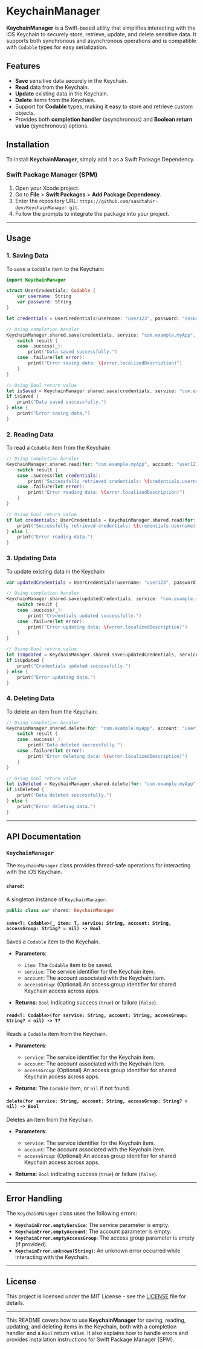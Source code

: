# KeychainManager

**KeychainManager** is a Swift-based utility that simplifies interacting with the iOS Keychain to securely store, retrieve, update, and delete sensitive data. It supports both synchronous and asynchronous operations and is compatible with `Codable` types for easy serialization.

## Features
- **Save** sensitive data securely in the Keychain.
- **Read** data from the Keychain.
- **Update** existing data in the Keychain.
- **Delete** items from the Keychain.
- Support for **Codable** types, making it easy to store and retrieve custom objects.
- Provides both **completion handler** (asynchronous) and **Boolean return value** (synchronous) options.

## Installation

To install **KeychainManager**, simply add it as a Swift Package Dependency.

### Swift Package Manager (SPM)

1. Open your Xcode project.
2. Go to **File** > **Swift Packages** > **Add Package Dependency**.
3. Enter the repository URL: `https://github.com/saadtahir-dev/KeychainManager.git`.
4. Follow the prompts to integrate the package into your project.

---

## Usage

### 1. **Saving Data**

To save a `Codable` item to the Keychain:

```swift
import KeychainManager

struct UserCredentials: Codable {
    var username: String
    var password: String
}

let credentials = UserCredentials(username: "user123", password: "securepassword")

// Using completion handler
KeychainManager.shared.save(credentials, service: "com.example.myApp", account: "user123") { result in
    switch result {
    case .success(_):
        print("Data saved successfully.")
    case .failure(let error):
        print("Error saving data: \(error.localizedDescription)")
    }
}

// Using Bool return value
let isSaved = KeychainManager.shared.save(credentials, service: "com.example.myApp", account: "user123")
if isSaved {
    print("Data saved successfully.")
} else {
    print("Error saving data.")
}
```

### 2. **Reading Data**

To read a `Codable` item from the Keychain:

```swift
// Using completion handler
KeychainManager.shared.read(for: "com.example.myApp", account: "user123") { (result: Result<UserCredentials, Error>) in
    switch result {
    case .success(let credentials):
        print("Successfully retrieved credentials: \(credentials.username), \(credentials.password)")
    case .failure(let error):
        print("Error reading data: \(error.localizedDescription)")
    }
}

// Using Bool return value
if let credentials: UserCredentials = KeychainManager.shared.read(for: "com.example.myApp", account: "user123") {
    print("Successfully retrieved credentials: \(credentials.username), \(credentials.password)")
} else {
    print("Error reading data.")
}
```

### 3. **Updating Data**

To update existing data in the Keychain:

```swift
var updatedCredentials = UserCredentials(username: "user123", password: "newpassword")

// Using completion handler
KeychainManager.shared.save(updatedCredentials, service: "com.example.myApp", account: "user123") { result in
    switch result {
    case .success(_):
        print("Credentials updated successfully.")
    case .failure(let error):
        print("Error updating data: \(error.localizedDescription)")
    }
}

// Using Bool return value
let isUpdated = KeychainManager.shared.save(updatedCredentials, service: "com.example.myApp", account: "user123")
if isUpdated {
    print("Credentials updated successfully.")
} else {
    print("Error updating data.")
}
```

### 4. **Deleting Data**

To delete an item from the Keychain:

```swift
// Using completion handler
KeychainManager.shared.delete(for: "com.example.myApp", account: "user123") { result in
    switch result {
    case .success(_):
        print("Data deleted successfully.")
    case .failure(let error):
        print("Error deleting data: \(error.localizedDescription)")
    }
}

// Using Bool return value
let isDeleted = KeychainManager.shared.delete(for: "com.example.myApp", account: "user123")
if isDeleted {
    print("Data deleted successfully.")
} else {
    print("Error deleting data.")
}
```

---

## API Documentation

### `KeychainManager`

The `KeychainManager` class provides thread-safe operations for interacting with the iOS Keychain.

#### `shared`:
A singleton instance of `KeychainManager`.

```swift
public class var shared: KeychainManager
```

#### `save<T: Codable>(_ item: T, service: String, account: String, accessGroup: String? = nil) -> Bool`
Saves a `Codable` item to the Keychain.

- **Parameters**:
    - `item`: The `Codable` item to be saved.
    - `service`: The service identifier for the Keychain item.
    - `account`: The account associated with the Keychain item.
    - `accessGroup`: (Optional) An access group identifier for shared Keychain access across apps.
    
- **Returns**: `Bool` indicating success (`true`) or failure (`false`).

#### `read<T: Codable>(for service: String, account: String, accessGroup: String? = nil) -> T?`
Reads a `Codable` item from the Keychain.

- **Parameters**:
    - `service`: The service identifier for the Keychain item.
    - `account`: The account associated with the Keychain item.
    - `accessGroup`: (Optional) An access group identifier for shared Keychain access across apps.
    
- **Returns**: The `Codable` item, or `nil` if not found.

#### `delete(for service: String, account: String, accessGroup: String? = nil) -> Bool`
Deletes an item from the Keychain.

- **Parameters**:
    - `service`: The service identifier for the Keychain item.
    - `account`: The account associated with the Keychain item.
    - `accessGroup`: (Optional) An access group identifier for shared Keychain access across apps.
    
- **Returns**: `Bool` indicating success (`true`) or failure (`false`).

---

## Error Handling

The `KeychainManager` class uses the following errors:

- **`KeychainError.emptyService`**: The service parameter is empty.
- **`KeychainError.emptyAccount`**: The account parameter is empty.
- **`KeychainError.emptyAccessGroup`**: The access group parameter is empty (if provided).
- **`KeychainError.unknown(String)`**: An unknown error occurred while interacting with the Keychain.

---

## License

This project is licensed under the MIT License - see the [LICENSE](LICENSE) file for details.

---

This README covers how to use **KeychainManager** for saving, reading, updating, and deleting items in the Keychain, both with a completion handler and a `Bool` return value. It also explains how to handle errors and provides installation instructions for Swift Package Manager (SPM).
